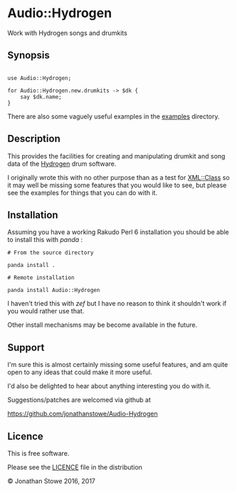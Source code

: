 # Audio::Hydrogen

Work with Hydrogen songs and drumkits

## Synopsis

```perl6

use Audio::Hydrogen;

for Audio::Hydrogen.new.drumkits -> $dk {
    say $dk.name;
}

```

There are also some vaguely useful examples in the [examples](examples)
directory.

## Description

This provides the facilities for creating and manipulating drumkit and
song data of the [Hydrogen](http://www.hydrogen-music.org/) drum software.

I originally wrote this with no other purpose than as a test for
[XML::Class](https://github.com/jonathanstowe/XML-Class) so it may well
be missing some features that you would like to see, but please see the
examples for things that you can do with it.

## Installation

Assuming you have a working Rakudo Perl 6 installation you should be able to
install this with *panda* :

    # From the source directory
   
    panda install .

    # Remote installation

    panda install Audio::Hydrogen

I haven't tried this with *zef* but I have no reason to think it
shouldn't work if you would rather use that.

Other install mechanisms may be become available in the future.

## Support

I'm sure this is almost certainly missing some useful features,
and am quite open to any ideas that could make it more useful.

I'd also be delighted to hear about anything interesting you
do with it.

Suggestions/patches are welcomed via github at

https://github.com/jonathanstowe/Audio-Hydrogen

## Licence

This is free software.

Please see the [LICENCE](LICENCE) file in the distribution

© Jonathan Stowe 2016, 2017


